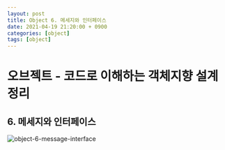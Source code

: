 ```yaml
---
layout: post
title: Object 6. 메세지와 인터페이스
date: 2021-04-19 21:20:00 + 0900
categories: [object]
tags: [object]
---
```

# 오브젝트 - 코드로 이해하는 객체지향 설계 정리
## 6. 메세지와 인터페이스
![object-6-message-interface](https://user-images.githubusercontent.com/13375810/115235833-96d89300-a155-11eb-96ef-e8ca99b3d210.png)
